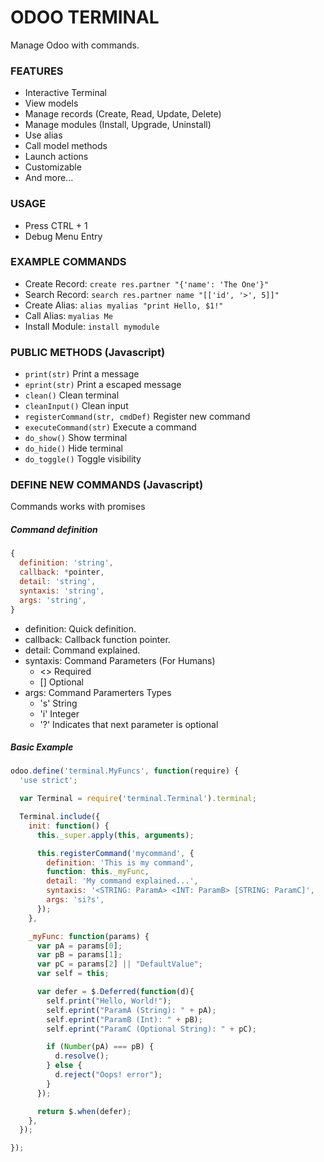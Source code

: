 # ODOO TERMINAL

Manage Odoo with commands.

### FEATURES
- Interactive Terminal
- View models
- Manage records (Create, Read, Update, Delete)
- Manage modules (Install, Upgrade, Uninstall)
- Use alias
- Call model methods
- Launch actions
- Customizable
- And more...

### USAGE
- Press CTRL + 1
- Debug Menu Entry

### EXAMPLE COMMANDS
- Create Record: ```create res.partner "{'name': 'The One'}"```
- Search Record: ```search res.partner name "[['id', '>', 5]]"```
- Create Alias: ```alias myalias "print Hello, $1!"```
- Call Alias: ```myalias Me```
- Install Module: ```install mymodule```


### PUBLIC METHODS (Javascript)
- ```print(str)``` Print a message
- ```eprint(str)``` Print a escaped message
- ```clean()``` Clean terminal
- ```cleanInput()``` Clean input
- ```registerCommand(str, cmdDef)``` Register new command
- ```executeCommand(str)``` Execute a command
- ```do_show()``` Show terminal
- ```do_hide()``` Hide terminal
- ```do_toggle()``` Toggle visibility

### DEFINE NEW COMMANDS (Javascript)
Commands works with promises

##### Command definition
```javascript
{
  definition: 'string',
  callback: *pointer,
  detail: 'string',
  syntaxis: 'string',
  args: 'string',
}
```
- definition: Quick definition.
- callback: Callback function pointer.
- detail: Command explained.
- syntaxis: Command Parameters (For Humans)
    - <> Required
    - [] Optional
- args: Command Paramerters Types
    - 's' String
    - 'i' Integer
    - '?' Indicates that next parameter is optional

##### Basic Example
```javascript
odoo.define('terminal.MyFuncs', function(require) {
  'use strict';

  var Terminal = require('terminal.Terminal').terminal;

  Terminal.include({
    init: function() {
      this._super.apply(this, arguments);

      this.registerCommand('mycommand', {
        definition: 'This is my command',
        function: this._myFunc,
        detail: 'My command explained...',
        syntaxis: '<STRING: ParamA> <INT: ParamB> [STRING: ParamC]',
        args: 'si?s',
      });
    },

    _myFunc: function(params) {
      var pA = params[0];
      var pB = params[1];
      var pC = params[2] || "DefaultValue";
      var self = this;

      var defer = $.Deferred(function(d){
        self.print("Hello, World!");
        self.eprint("ParamA (String): " + pA);
        self.eprint("ParamB (Int): " + pB);
        self.eprint("ParamC (Optional String): " + pC);

        if (Number(pA) === pB) {
          d.resolve();
        } else {
          d.reject("Oops! error");
        }
      });

      return $.when(defer);
    },
  });

});
```
